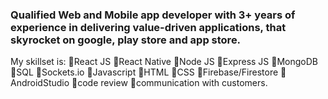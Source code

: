### Qualified Web and Mobile app developer with 3+ years of experience in delivering value-driven applications, that skyrocket on google, play store and app store.
My skillset is:
💎React JS
💎React Native
💎Node JS
💎Express JS
💎MongoDB
💎SQL
💎Sockets.io
💎Javascript
💎HTML
💎CSS
💎Firebase/Firestore
💎AndroidStudio
💎code review
💎communication with customers.

<!--
**SyedHaiderAli1/SyedHaiderAli1** is a ✨ _special_ ✨ repository because its `README.md` (this file) appears on your GitHub profile.

Here are some ideas to get you started:

- 🔭 I’m currently working on ...
- 🌱 I’m currently learning ...
- 👯 I’m looking to collaborate on ...
- 🤔 I’m looking for help with ...
- 💬 Ask me about ...
- 📫 How to reach me: ...
- 😄 Pronouns: ...
- ⚡ Fun fact: ...
-->
